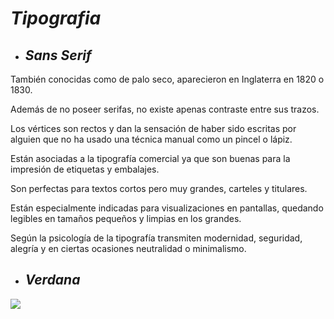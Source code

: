 # ___Tipografia___

   + ## ***Sans Serif***

También conocidas como de palo seco, aparecieron en Inglaterra en 1820 o 1830. 

Además de no poseer serifas, no existe apenas contraste entre sus trazos. 

Los vértices son rectos y dan la sensación de haber sido escritas por alguien que no ha usado una técnica manual como un pincel o lápiz.

Están asociadas a la tipografía comercial ya que son buenas para la impresión de etiquetas y embalajes.

Son perfectas para textos cortos pero muy grandes, carteles y titulares. 

Están especialmente indicadas para visualizaciones en pantallas, quedando legibles en tamaños pequeños y limpias en los grandes.

Según la psicología de la tipografía transmiten modernidad, seguridad, alegría y en ciertas ocasiones neutralidad o minimalismo.

+ ## ***Verdana***

![](https://upload.wikimedia.org/wikipedia/commons/thumb/0/01/VerdanaSpecimen.svg/1200px-VerdanaSpecimen.svg.png)
